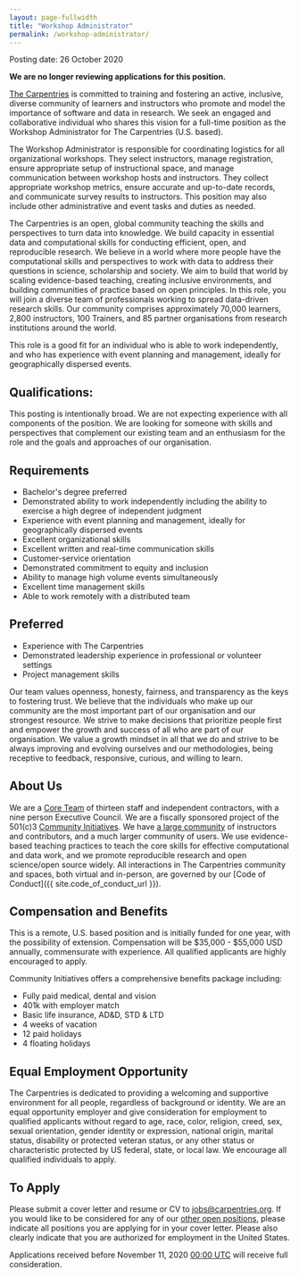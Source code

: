 ```yaml
---
layout: page-fullwidth
title: "Workshop Administrator"
permalink: /workshop-administrator/
---
```


Posting date: 26 October 2020 

**We are no longer reviewing applications for this position.**

[The Carpentries](http://carpentries.org/) is committed to training and fostering an active, inclusive, diverse community of learners and 
instructors who promote and model the importance of software and data in research. We seek an engaged and collaborative individual who shares
this vision for a full-time position as the Workshop Administrator for The Carpentries (U.S. based). 

The Workshop Administrator is responsible for coordinating logistics for all organizational workshops. They select instructors, manage registration,
ensure appropriate setup of instructional space, and manage communication between workshop hosts and instructors. They collect appropriate workshop 
metrics, ensure accurate and up-to-date records, and communicate survey results to instructors. This position may also include other administrative
and event tasks and duties as needed.

The Carpentries is an open, global community teaching the skills and perspectives to turn data into knowledge. We build capacity in essential data and
computational skills for conducting efficient, open, and reproducible research. We believe in a world where more people have the computational skills
and perspectives to work with data to address their questions in science, scholarship and society. We aim to build that world by scaling evidence-based
teaching, creating inclusive environments, and building communities of practice based on open principles. In this role, you will join a diverse team
of professionals working to spread data-driven research skills. Our community comprises approximately 70,000 learners, 2,800 instructors, 100 Trainers,
and 85 partner organisations from research institutions around the world.

This role is a good fit for an individual who is able to work independently, and who has experience with event planning and management, ideally for 
geographically dispersed events.

## Qualifications:
This posting is intentionally broad. We are not expecting experience with all components of the position. We are looking for someone with skills and 
perspectives that complement our existing team and an enthusiasm for the role and the goals and approaches of our organisation.

## Requirements
- Bachelor's degree preferred
- Demonstrated ability to work independently including the ability to exercise a high degree of independent judgment
- Experience with event planning and management, ideally for geographically dispersed events
- Excellent organizational skills
- Excellent written and real-time communication skills
- Customer-service orientation
- Demonstrated commitment to equity and inclusion
- Ability to manage high volume events simultaneously
- Excellent time management skills
- Able to work remotely with a distributed team

## Preferred
- Experience with The Carpentries
- Demonstrated leadership experience in professional or volunteer settings
- Project management skills

Our team values openness, honesty, fairness, and transparency as the keys to fostering trust. We believe that the individuals who make up our 
community are the most important part of our organisation and our strongest resource. We strive to make decisions that prioritize people first and 
empower the growth and success of all who are part of our organisation. We value a growth mindset in all that we do and strive to be always improving
and evolving ourselves and our methodologies, being receptive to feedback, responsive, curious, and willing to learn.

## About Us

We are a [Core Team](https://carpentries.org/team/) of thirteen  staff and independent contractors, with a nine person Executive Council. We are a 
fiscally sponsored project of the 501(c)3 [Community Initiatives](http://communityin.org/). We have 
[a large community](https://carpentries.org/instructors-map/) of instructors and contributors, and a much larger community of users. We use 
evidence-based teaching practices to teach the core skills for effective computational and data work, and we promote reproducible research and open
science/open source widely. All interactions in The Carpentries community and spaces, both virtual and in-person, are governed by our 
[Code of Conduct]({{ site.code_of_conduct_url }}).

## Compensation and Benefits
This is a remote, U.S. based position and is initially funded for one year, with the possibility of extension. Compensation will be 
$35,000 - $55,000 USD annually, commensurate with experience. All qualified applicants are highly encouraged to apply.

Community Initiatives offers a comprehensive benefits package including:
- Fully paid medical, dental and vision
- 401k with employer match
- Basic life insurance, AD&D, STD & LTD
- 4 weeks of vacation
- 12 paid holidays
- 4 floating holidays

## Equal Employment Opportunity
The Carpentries is dedicated to providing a welcoming and supportive environment for all people, regardless of background or identity. 
We are an equal opportunity employer and give consideration for employment to qualified applicants without regard to age, race, color, religion, 
creed, sex, sexual orientation, gender identity or expression, national origin, marital status, disability or protected veteran status, or any other
status or characteristic protected by US federal, state, or local law. We encourage all qualified individuals to apply.

## To Apply
Please submit a cover letter and resume or CV to jobs@carpentries.org. If you would like to be considered for any of our 
[other open positions](http://carpentries.org/jobs), please indicate all positions you are applying for in your cover letter. 
Please also clearly indicate that you are authorized for employment in the United States. 

Applications received before November 11, 2020 [00:00 UTC](https://www.timeanddate.com/worldclock/fixedtime.html?iso=20201110T2359) will
receive full consideration. 
